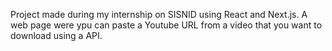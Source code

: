 Project made during my internship on SISNID using React and Next.js. 
A web page were ypu can paste a Youtube URL from a video that you want to download using a API.
